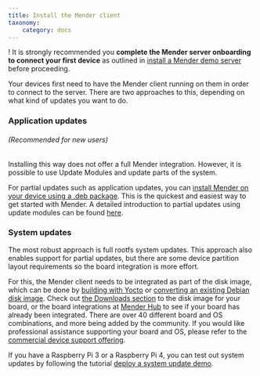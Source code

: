 ```yaml
---
title: Install the Mender client
taxonomy:
    category: docs
---
```


! It is strongly recommended you **complete the Mender server onboarding to connect your first device** as outlined in [install a Mender demo server](../create-a-test-environment#open-the-mender-ui) before proceeding.

Your devices first need to have the Mender client running on them in order to connect to the server.
There are two approaches to this, depending on what kind of updates you want to do.

### Application updates

###### (Recommended for new users)

Installing this way does not offer a full Mender integration. However, it is possible to use Update Modules and update parts of the system.

For partial updates such as application updates, you can [install Mender on your device using a .deb package](../../../client-configuration/installing#install-mender-using-the-debian-package). This is the quickest and easiest way to get started with Mender. A detailed introduction to partial updates using update modules can be found [here](../../../devices/update-modules).

### System updates

The most robust approach is full rootfs system updates. This approach also enables support for partial updates, but there are some device partition layout requirements so the board integration is more effort.

For this, the Mender client needs to be integrated as part of the disk image,
which can be done by [building with Yocto](../../../devices/yocto-project) or
[converting an existing Debian disk image](../../../devices/debian-family).
Check out [the Downloads section](../../../downloads#disk-images) to the disk
image for your board, or the board integrations at
[Mender Hub](https://hub.mender.io/c/board-integrations) to see if your board
has already been integrated. There are over 40 different board and OS
combinations, and more being added by the community. If you would like
professional assistance supporting your board and OS, please refer to the
[commercial device support offering](https://mender.io/support-and-services/board-integration?target=_blank).

If you have a Raspberry Pi 3 or a Raspberry Pi 4, you can test out system
updates by following the tutorial [deploy a system update
demo](../deploy-a-system-update-demo).
